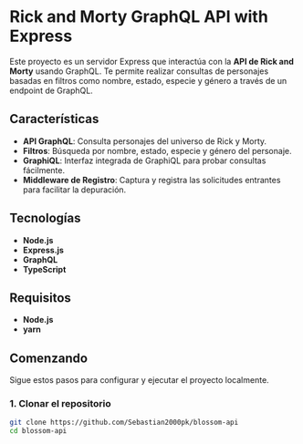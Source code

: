 # Rick and Morty GraphQL API with Express

Este proyecto es un servidor Express que interactúa con la **API de Rick and Morty** usando GraphQL. Te permite realizar consultas de personajes basadas en filtros como nombre, estado, especie y género a través de un endpoint de GraphQL.

## Características

- **API GraphQL**: Consulta personajes del universo de Rick y Morty.
- **Filtros**: Búsqueda por nombre, estado, especie y género del personaje.
- **GraphiQL**: Interfaz integrada de GraphiQL para probar consultas fácilmente.
- **Middleware de Registro**: Captura y registra las solicitudes entrantes para facilitar la depuración.

## Tecnologías

- **Node.js**
- **Express.js**
- **GraphQL**
- **TypeScript**

## Requisitos

- **Node.js**
- **yarn**

## Comenzando

Sigue estos pasos para configurar y ejecutar el proyecto localmente.

### 1. Clonar el repositorio

```bash
git clone https://github.com/Sebastian2000pk/blossom-api
cd blossom-api
```